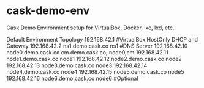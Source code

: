 # cask-demo-env
Cask Demo Environment setup for VirtualBox, Docker, lxc, lxd, etc.

Default Environment Topology
192.168.42.1    #VirtualBox HostOnly DHCP and Gateway
192.168.42.2    ns1.demo.cask.co ns1 #DNS Server
192.168.42.10   node0.demo.cask.co cm.demo.cask.co, node0,cm
192.168.42.11   node1.demo.cask.co node1
192.168.42.12   node2.demo.cask.co node2
192.168.42.13   node3.demo.cask.co node3
192.168.42.14   node4.demo.cask.co node4
192.168.42.15   node5.demo.cask.co node5
192.168.42.16   node6.demo.cask.co node6  #Optional
